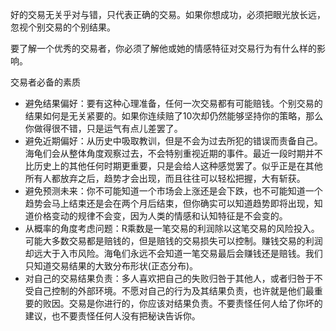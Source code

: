 好的交易无关乎对与错，只代表正确的交易。如果你想成功，必须把眼光放长远，忽视个别交易的个别结果。

要了解一个优秀的交易者，你必须了解他或她的情感特征对交易行为有什么样的影响。

交易者必备的素质
+ 避免结果偏好：要有这种心理准备，任何一次交易都有可能赔钱。个别交易的结果如何是无关紧要的。如果你连续赔了10次却仍然能够坚持你的策略，那么你做得很不错，只是运气有点儿差罢了。
+ 避免近期偏好：从历史中吸取教训，但是不会为过去所犯的错误而责备自己。海龟们会从整体角度观察过去，不会特别重视近期的事件。最近一段时期并不比历史上的其他任何时期更重要，只是会给人这种感觉罢了。似乎正是在其他所有人都放弃之后，趋势才会出现，而且往往可以轻松把握，大有斩获。
+ 避免预测未来：你不可能知道一个市场会上涨还是会下跌，也不可能知道一个趋势会马上结束还是会在两个月后结束，但你确实可以知道趋势即将出现，知道价格变动的规律不会变，因为人类的情感和认知特征是不会变的。
+ 从概率的角度考虑问题：R乘数是一笔交易的利润除以这笔交易的风险投入。可能大多数交易都是赔钱的，但是赔钱的交易损失可以控制。赚钱交易的利润却远大于入市风险。海龟们永远不会知道一笔交易最后会赚钱还是赔钱。我们只知道交易结果的大致分布形状(正态分布)。
+ 对自己的交易结果负责：多人喜欢把自己的失败归咎于其他人，或者归咎于不受自己控制的外部环境。不愿对自己的行为及其结果负责，也许就是他们最重要的败因。交易是你进行的，你应该对结果负责。不要责怪任何人给了你坏的建议，也不要责怪任何人没有把秘诀告诉你。

